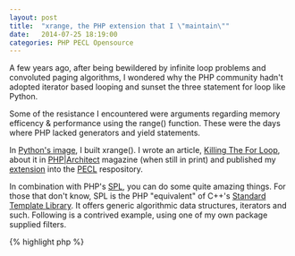```yaml
---
layout: post
title:  "xrange, the PHP extension that I \"maintain\""
date:   2014-07-25 18:19:00
categories: PHP PECL Opensource
---
```


A few years ago, after being bewildered by infinite loop problems and convoluted paging algorithms, I wondered why the PHP community hadn't adopted iterator based looping and sunset the three statement for loop like Python.

Some of the resistance I encountered were arguments regarding memory efficency & performance using the range() function. These were the days where PHP lacked generators and yield statements.

In [Python's image](https://docs.python.org/2/library/functions.html#xrange), I built xrange(). I wrote an article, [Killing The For Loop](http://www.phpdeveloper.org/news/9481), about it in [PHP\|Architect](http://www.phparch.com/) magazine (when still in print) and published my [extension](http://pecl.php.net/package/xrange) into the [PECL](http://pecl.php.net/) respository.

In combination with PHP's [SPL](http://php.net/manual/en/book.spl.php), you can do some quite amazing things. For those that don't know, SPL is the PHP "equivalent" of C++'s [Standard Template Library](http://en.wikipedia.org/wiki/Standard_Template_Library). It offers generic algorithmic data structures, iterators and such. Following is a contrived example, using one of my own package supplied filters.

{% highlight php %}
<?php
assert(extension_loaded('xrange'));

// display all odd numbers 1 .. 20
print_r(array_values(
	iterator_to_array(
		new OddFilterIterator(xrange(1, 20))
	)
));
{% endhighlight %}

The real power comes from chaining, slicing, appending and filtering iterators together. Creating large batch sets of numbers together without any memory overhead.

Last I heard, it's still a standard package in the [SUSE Linux](https://www.suse.com/) repositories. You can still use it, include the source I published in the article, or adopt the modern generator syntax... which does not work with SPL natively in this way.

Anyone want to take this over??
